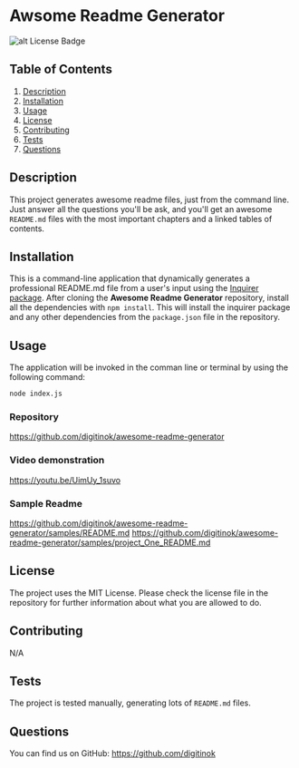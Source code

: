 # Awsome Readme Generator

![alt License Badge](https://img.shields.io/badge/license-MIT_License-green.svg)

## Table of Contents

1. [Description](#description)
2. [Installation](#installation)
3. [Usage](#usage)
4. [License](#license)
5. [Contributing](#contributing)
6. [Tests](#tests)
7. [Questions](#questions)

## Description

This project generates awesome readme files, just from the command line.  Just answer all the questions you'll be ask, and you'll get an awesome `README.md` files with the most important chapters and a linked tables of contents.

## Installation

This is a command-line application that dynamically generates a professional README.md file from a user's input using the [Inquirer package](https://www.npmjs.com/package/inquirer). After cloning the **Awesome Readme Generator** repository, install all the dependencies with `npm install`. This will install the inquirer package and any other dependencies from the `package.json` file in the repository.

## Usage

The application will be invoked in the comman line or terminal by using the following command:

```bash
node index.js
```

### Repository

https://github.com/digitinok/awesome-readme-generator

### Video demonstration

https://youtu.be/UimUy_1suvo 
  
### Sample Readme

https://github.com/digitinok/awesome-readme-generator/samples/README.md
https://github.com/digitinok/awesome-readme-generator/samples/project_One_README.md

## License

The project uses the MIT License. Please check the license file in the repository for further information about what you are allowed to do.

## Contributing

N/A

## Tests

The project is tested manually, generating lots of `README.md` files.

## Questions

You can find us on GitHub: https://github.com/digitinok
